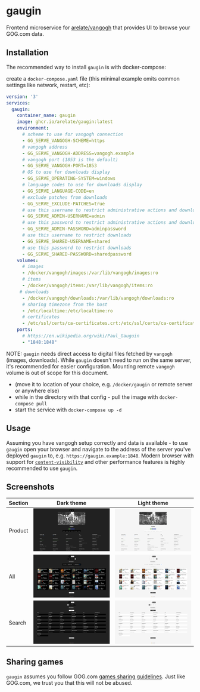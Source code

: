 # gaugin

Frontend microservice for [arelate/vangogh](https://github.com/arelate/vangogh) that provides UI to browse your GOG.com data.

## Installation

The recommended way to install `gaugin` is with docker-compose:

create a `docker-compose.yaml` file (this minimal example omits common settings like network, restart, etc):

```yaml
version: '3'
services:
  gaugin:
    container_name: gaugin
    image: ghcr.io/arelate/gaugin:latest
    environment:
      # scheme to use for vangogh connection
      - GG_SERVE_VANGOGH-SCHEME=https
      # vangogh address
      - GG_SERVE_VANGOGH-ADDRESS=vangogh.example
      # vangogh port (1853 is the default)
      - GG_SERVE_VANGOGH-PORT=1853
      # OS to use for downloads display
      - GG_SERVE_OPERATING-SYSTEM=windows
      # language codes to use for downloads display
      - GG_SERVE_LANGUAGE-CODE=en
      # exclude patches from downloads
      - GG_SERVE_EXCLUDE-PATCHES=true
      # use this username to restrict administrative actions and downloads
      - GG_SERVE_ADMIN-USERNAME=admin
      # use this password to restrict administrative actions and downloads
      - GG_SERVE_ADMIN-PASSWORD=adminpassword
      # use this username to restrict downloads
      - GG_SERVE_SHARED-USERNAME=shared
      # use this password to restrict downloads
      - GG_SERVE_SHARED-PASSWORD=sharedpassword
    volumes:
      # images
      - /docker/vangogh/images:/var/lib/vangogh/images:ro
      # items
      - /docker/vangogh/items:/var/lib/vangogh/items:ro
     # downloads
      - /docker/vangogh/downloads:/var/lib/vangogh/downloads:ro
      # sharing timezone from the host
      - /etc/localtime:/etc/localtime:ro
      # certificates
      - /etc/ssl/certs/ca-certificates.crt:/etc/ssl/certs/ca-certificates.crt:ro
    ports:
      # https://en.wikipedia.org/wiki/Paul_Gauguin
      - "1848:1848"
```

NOTE: `gaugin` needs direct access to digital files fetched by `vangogh` (images, downloads). While `gaugin` doesn't need to run on the same server, it's recommended for easier configuration. Mounting remote `vangogh` volume is out of scope for this document. 

- (move it to location of your choice, e.g. `/docker/gaugin` or remote server or anywhere else)
- while in the directory with that config - pull the image with `docker-compose pull`
- start the service with `docker-compose up -d`

## Usage

Assuming you have vangogh setup correctly and data is available - to use `gaugin` open your browser and navigate to the address of the server you've deployed `gaugin` to, e.g. `https://gaugin.example:1848`. Modern browser with support for [`content-visibility`](https://caniuse.com/?search=content-visibility) and other performance features is highly recommended to use `gaugin`.

## Screenshots

| Section | Dark theme                                        | Light theme                                         |
|---------|---------------------------------------------------|-----------------------------------------------------|
| Product | ![Product, dark theme](./images/product-dark.png) | ![Product, light theme](./images/product-light.png) |
| All     | ![All, dark theme](./images/all-dark.png)         | ![All, light theme](./images/all-light.png)         |
 | Search  | ![Search, dark theme](./images/search-dark.png)   | ![Search, dark theme](./images/search-light.png)    |

## Sharing games

`gaugin` assumes you follow GOG.com [games sharing guidelines](https://support.gog.com/hc/en-us/articles/212184489-Can-I-share-games-with-others-?product=gog). Just like GOG.com, we trust you that this will not be abused.
